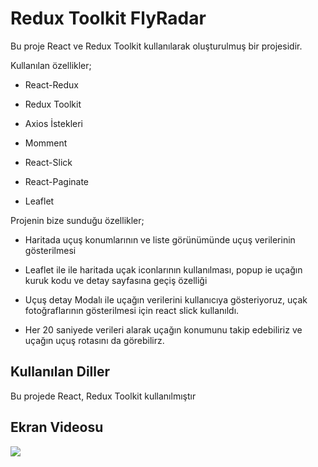 <h1>Redux Toolkit FlyRadar</h1>

Bu proje React ve Redux Toolkit kullanılarak oluşturulmuş bir projesidir.

Kullanılan özellikler;

- React-Redux

- Redux Toolkit

- Axios İstekleri

- Momment

- React-Slick

- React-Paginate

- Leaflet

Projenin bize sunduğu özellikler;

- Haritada uçuş konumlarının ve liste görünümünde uçuş verilerinin gösterilmesi

- Leaflet ile ile haritada uçak iconlarının kullanılması, popup ie uçağın kuruk kodu ve detay sayfasına geçiş özelliği

- Uçuş detay Modalı ile uçağın verilerini kullanıcıya gösteriyoruz, uçak fotoğraflarının gösterilmesi için react slick kullanıldı.

- Her 20 saniyede verileri alarak uçağın konumunu takip edebiliriz ve uçağın uçuş rotasını da görebilirz.

<h2>Kullanılan Diller</h2>

Bu projede React, Redux Toolkit kullanılmıştır

<h2>Ekran Videosu</h2>

![](flyradar.gif)
